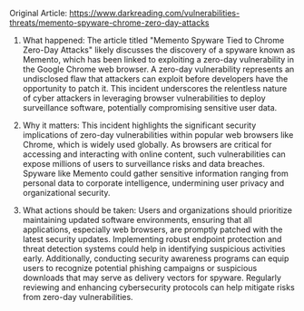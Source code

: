 Original Article: https://www.darkreading.com/vulnerabilities-threats/memento-spyware-chrome-zero-day-attacks

1) What happened: The article titled "Memento Spyware Tied to Chrome Zero-Day Attacks" likely discusses the discovery of a spyware known as Memento, which has been linked to exploiting a zero-day vulnerability in the Google Chrome web browser. A zero-day vulnerability represents an undisclosed flaw that attackers can exploit before developers have the opportunity to patch it. This incident underscores the relentless nature of cyber attackers in leveraging browser vulnerabilities to deploy surveillance software, potentially compromising sensitive user data.

2) Why it matters: This incident highlights the significant security implications of zero-day vulnerabilities within popular web browsers like Chrome, which is widely used globally. As browsers are critical for accessing and interacting with online content, such vulnerabilities can expose millions of users to surveillance risks and data breaches. Spyware like Memento could gather sensitive information ranging from personal data to corporate intelligence, undermining user privacy and organizational security.

3) What actions should be taken: Users and organizations should prioritize maintaining updated software environments, ensuring that all applications, especially web browsers, are promptly patched with the latest security updates. Implementing robust endpoint protection and threat detection systems could help in identifying suspicious activities early. Additionally, conducting security awareness programs can equip users to recognize potential phishing campaigns or suspicious downloads that may serve as delivery vectors for spyware. Regularly reviewing and enhancing cybersecurity protocols can help mitigate risks from zero-day vulnerabilities.